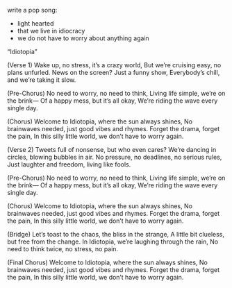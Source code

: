 write a pop song:
 - light hearted
 - that we live in idiocracy
 - we do not have to worry about anything again



“Idiotopia”

(Verse 1)
Wake up, no stress, it’s a crazy world,
But we’re cruising easy, no plans unfurled.
News on the screen? Just a funny show,
Everybody’s chill, and we’re taking it slow.

(Pre-Chorus)
No need to worry, no need to think,
Living life simple, we’re on the brink—
Of a happy mess, but it’s all okay,
We’re riding the wave every single day.

(Chorus)
Welcome to Idiotopia, where the sun always shines,
No brainwaves needed, just good vibes and rhymes.
Forget the drama, forget the pain,
In this silly little world, we don’t have to worry again.

(Verse 2)
Tweets full of nonsense, but who even cares?
We’re dancing in circles, blowing bubbles in air.
No pressure, no deadlines, no serious rules,
Just laughter and freedom, living like fools.

(Pre-Chorus)
No need to worry, no need to think,
Living life simple, we’re on the brink—
Of a happy mess, but it’s all okay,
We’re riding the wave every single day.

(Chorus)
Welcome to Idiotopia, where the sun always shines,
No brainwaves needed, just good vibes and rhymes.
Forget the drama, forget the pain,
In this silly little world, we don’t have to worry again.

(Bridge)
Let’s toast to the chaos, the bliss in the strange,
A little bit clueless, but free from the change.
In Idiotopia, we’re laughing through the rain,
No need to think twice, no stress, no pain.

(Final Chorus)
Welcome to Idiotopia, where the sun always shines,
No brainwaves needed, just good vibes and rhymes.
Forget the drama, forget the pain,
In this silly little world, we don’t have to worry again.
